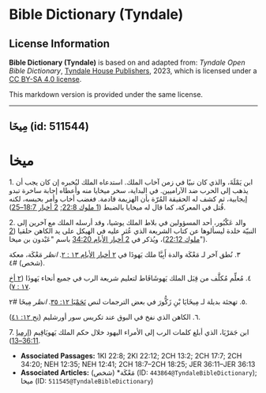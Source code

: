# Bible Dictionary (Tyndale)

## License Information

**Bible Dictionary (Tyndale)** is based on and adapted from: _Tyndale Open Bible Dictionary_, [Tyndale House Publishers](https://tyndaleopenresources.com/), 2023, which is licensed under a [CC BY-SA 4.0 license](https://creativecommons.org/licenses/by-sa/4.0/legalcode.en).

This markdown version is provided under the same license.



--------------------------------

## مِيخَا (id: 511544)

ميخا
====

1\. ابن يَمْلَةَ، والذي كان نبيًا في زمن آخاب الملك. استدعاه الملك ليُخبره إن كان يجب أن يذهب إلى الحرب ضد الآراميين. في البداية، سخر ميخايا منه وأعطاه إجابة ساخرة تبدو إيجابية، ثم كشف له الحقيقة المُرّة بأن الهزيمة قادمة. فغضب أخاب وأمر بحبسه، لكنه قُتل في المعركة، كما قال له ميخايا بالضبط ([1 ملوك 22:8](https://ref.ly/1Kgs22:8); [2 أخبار 18:7–25](https://ref.ly/2Chr18:7-2Chr18:25)).

2\. والد عَكْبُور، أحد المسؤولين في بلاط الملك يوشيا، وقد أرسله الملك مع آخرين إلى النبيّة خلدة ليسألوها عن كتاب الشريعة الذي عُثر عليه في الهيكل على يد الكاهن حلقيا ([2 ملوك 22:12](https://ref.ly/2Kgs22:12))، ويُذكر في [2 أخبار الأيام 34:20](https://ref.ly/2Chr34:20) باسم "عَبْدون بن ميخا").

٣. نُطق آخر لـ مَعْكَة والدة أَبِيَّا ملك يَهوذَا في [٢ أخبار الأيام ١٣ : ٢](https://ref.ly/2Chr13:2). *انظر* مَعْكَة، معكة (شخص) \#٤.

٤. مُعلِّم مُكلَّف من قِبَل الملك يَهوشَافَاط لتعليم شريعة الرب في جميع أنحاء يَهوذَا ([٢ أخ ١٧ : ٧](https://ref.ly/2Chr17:7)).

٥. تهجئة بديلة لـ مِيخَايَا بْنِ زَكُّورَ في بعض الترجمات لنص [نَحَمْيَا ١٢: ٣٥](https://ref.ly/Neh12:35). *انظر* مِيخَا \#٢.

٦. الكاهن الذي نفخ في البوق عند تكريس سور أورشليم ([نح ١٢: ٤١](https://ref.ly/Neh12:41)).

7\. ابن جَمَرْيَا، الذي أبلغ كلمات الرب إلى الأمراء اليهود خلال حكم الملك يَهويَاقِيم ([إرميا 36:11–13](https://ref.ly/Jer36:11-Jer36:13)).

* **Associated Passages:** 1KI 22:8; 2KI 22:12; 2CH 13:2; 2CH 17:7; 2CH 34:20; NEH 12:35; NEH 12:41; 2CH 18:7–2CH 18:25; JER 36:11–JER 36:13
* **Associated Articles:** مَعْكَة* (شخص) (ID: `443864@TyndaleBibleDictionary`); ميخا (ID: `511545@TyndaleBibleDictionary`)


